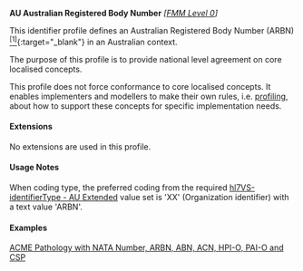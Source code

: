 **AU Australian Registered Body Number**  *[[FMM Level 0](guidance.html)]*

This identifier profile defines an Australian Registered Body Number (ARBN) [<sup>[1]</sup>](https://www.ppsr.gov.au/arbn-australian-registered-body-number){:target="_blank"} in an Australian context. 

The purpose of this profile is to provide national level agreement on core localised concepts. 

This profile does not force conformance to core localised concepts. It enables implementers and modellers to make their own rules, i.e. [profiling](http://hl7.org/fhir/profiling.html), about how to support these concepts for specific implementation needs.


#### Extensions
No extensions are used in this profile.


#### Usage Notes
When coding type, the preferred coding from the required [hl7VS-identifierType - AU Extended](ValueSet-au-v2-0203.html) value set is 'XX' (Organization identifier) with a text value 'ARBN'.


#### Examples

[ACME Pathology with NATA Number, ARBN, ABN, ACN, HPI-O, PAI-O and CSP](Organization-f799e349-0385-4fbc-a2aa-b5b50af957ea.html)